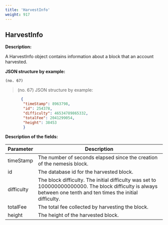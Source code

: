 ```yaml
---
title: 'HarvestInfo'
weight: 917
---
```


 
## HarvestInfo 
**Description:**
 
A HarvestInfo object contains information about a block that an account harvested.

 
**JSON structure by example:**

`(no. 67) `

>    (no. 67) JSON structure by example:

 
```json
       {
        "timeStamp": 8963798,
        "id": 254378,
        "difficulty": 46534789865332,
        "totalFee": 2041299054,
        "height": 38453
        }
``` 
**Description of the fields:**
 

| Parameter | Description |
|------|------|
| timeStamp | The number of seconds elapsed since the creation of the nemesis block. |
| id | The database id for the harvested block. |
| difficulty | The block difficulty. The initial difficulty was set to 100000000000000. The block difficulty is always between one tenth and ten times the initial difficulty.  |
| totalFee | The total fee collected by harvesting the block. |
| height | The height of the harvested block. |

 
